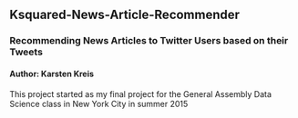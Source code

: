 ## Ksquared-News-Article-Recommender

### Recommending News Articles to Twitter Users based on their Tweets

#### Author: Karsten Kreis

This project started as my final project for the General Assembly Data Science class in New York City in summer 2015
